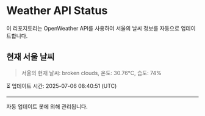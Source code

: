 
# Weather API Status

이 리포지토리는 OpenWeather API를 사용하여 서울의 날씨 정보를 자동으로 업데이트합니다.

## 현재 서울 날씨
> 서울의 현재 날씨: broken clouds, 온도: 30.76°C, 습도: 74%

⏳ 업데이트 시간: 2025-07-06 08:40:51 (UTC)

---
자동 업데이트 봇에 의해 관리됩니다.
